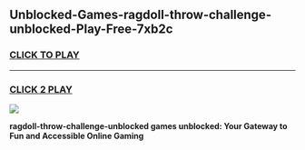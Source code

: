 
## Unblocked-Games-ragdoll-throw-challenge-unblocked-Play-Free-7xb2c
<h3>
<a href="https://premium76.site?title=ragdoll-throw-challenge-unblocked&ref=23A">CLICK TO PLAY</a></h3>
<hr>

<h3>
<a href="https://premium76.site?title=ragdoll-throw-challenge-unblocked&ref=23A">CLICK 2 PLAY</a>
  
</h3>

<a href="https://premium76.site?title=ragdoll-throw-challenge-unblocked&ref=23A"><img src="https://clearcache.store/games.png"></a>


**ragdoll-throw-challenge-unblocked games unblocked: Your Gateway to Fun and Accessible Online Gaming**
